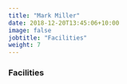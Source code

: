 ```yaml
---
title: "Mark Miller"
date: 2018-12-20T13:45:06+10:00
image: false
jobtitle: "Facilities"
weight: 7
---
```


### Facilities

